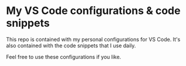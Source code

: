 # My VS Code configurations & code snippets
This repo is contained with my personal configurations for VS Code. It's also contained with the code snippets that I use daily.

Feel free to use these configurations if you like.
